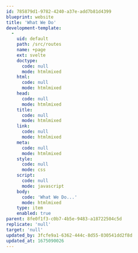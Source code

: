 ```yaml
---
id: 785879d1-9782-4240-a37e-add7b81d4399
blueprint: website
title: 'What We Do'
development-template:
  -
    uid: default
    path: /src/routes
    name: +page
    ext: svelte
    doctype:
      code: null
      mode: htmlmixed
    html:
      code: null
      mode: htmlmixed
    head:
      code: null
      mode: htmlmixed
    title:
      code: null
      mode: htmlmixed
    link:
      code: null
      mode: htmlmixed
    meta:
      code: null
      mode: htmlmixed
    style:
      code: null
      mode: css
    script:
      code: null
      mode: javascript
    body:
      code: 'What We Do...'
      mode: htmlmixed
    type: item
    enabled: true
parent: 8fe0f1f3-c0b7-4b5e-9483-a18722504c5d
replicate: 'null'
target: 'null'
updated_by: 3fcfe9a1-6362-444c-8d55-030541dd2f8d
updated_at: 1675090026
---
```

